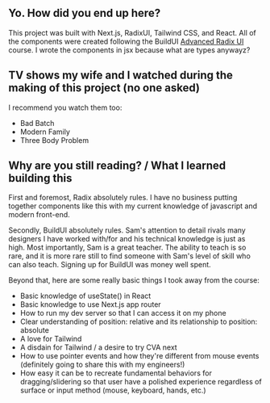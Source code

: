 ## Yo. How did you end up here?

This project was built with Next.js, RadixUI, Tailwind CSS, and React. All of the components were created following the BuildUI [Advanced Radix UI](https://buildui.com/courses/advanced-radix-ui) course. I wrote the components in jsx because what are types anywayz?

## TV shows my wife and I watched during the making of this project (no one asked)

I recommend you watch them too:

- Bad Batch
- Modern Family
- Three Body Problem

## Why are you still reading? / What I learned building this

First and foremost, Radix absolutely rules. I have no business putting together components like this with my current knowledge of javascript and modern front-end.

Secondly, BuildUI absolutely rules. Sam's attention to detail rivals many designers I have worked with/for and his technical knowledge is just as high. Most importantly, Sam is a great teacher. The ability to teach is so rare, and it is more rare still to find someone with Sam's level of skill who can also teach. Signing up for BuildUI was money well spent.

Beyond that, here are some really basic things I took away from the course:

- Basic knowledge of useState() in React
- Basic knowledge to use Next.js app router
- How to run my dev server so that I can access it on my phone
- Clear understanding of position: relative and its relationship to position: absolute
- A love for Tailwind
- A disdain for Tailwind / a desire to try CVA next
- How to use pointer events and how they're different from mouse events (definitely going to share this with my engineers!)
- How easy it can be to recreate fundamental behaviors for dragging/slidering so that user have a polished experience regardless of surface or input method (mouse, keyboard, hands, etc.)
